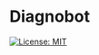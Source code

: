 # Diagnobot
[![License: MIT](https://img.shields.io/badge/License-MIT-yellow.svg)](https://opensource.org/licenses/MIT)

